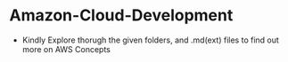 # Amazon-Cloud-Development
- Kindly Explore thorugh the given folders, and .md(ext) files to find out more on AWS Concepts
